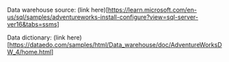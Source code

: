 Data warehouse source: (link here)[https://learn.microsoft.com/en-us/sql/samples/adventureworks-install-configure?view=sql-server-ver16&tabs=ssms]


Data dictionary: (link here)[https://dataedo.com/samples/html/Data_warehouse/doc/AdventureWorksDW_4/home.html]
